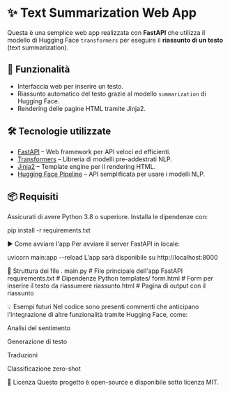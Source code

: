 # ✨ Text Summarization Web App

Questa è una semplice web app realizzata con **FastAPI** che utilizza il modello di Hugging Face `transformers` per eseguire il **riassunto di un testo** (text summarization).

## 🚀 Funzionalità

- Interfaccia web per inserire un testo.
- Riassunto automatico del testo grazie al modello `summarization` di Hugging Face.
- Rendering delle pagine HTML tramite Jinja2.

## 🛠️ Tecnologie utilizzate

- [FastAPI](https://fastapi.tiangolo.com/) – Web framework per API veloci ed efficienti.
- [Transformers](https://huggingface.co/docs/transformers/index) – Libreria di modelli pre-addestrati NLP.
- [Jinja2](https://jinja.palletsprojects.com/) – Template engine per il rendering HTML.
- [Hugging Face Pipeline](https://huggingface.co/docs/transformers/main_classes/pipelines) – API semplificata per usare i modelli NLP.

## 📦 Requisiti

Assicurati di avere Python 3.8 o superiore. Installa le dipendenze con:

pip install -r requirements.txt

▶️ Come avviare l'app
Per avviare il server FastAPI in locale:

uvicorn main:app --reload
L'app sarà disponibile su http://localhost:8000

📂 Struttura dei file
.
main.py              # File principale dell'app FastAPI
requirements.txt     # Dipendenze Python
templates/
    form.html        # Form per inserire il testo da riassumere
    riassunto.html   # Pagina di output con il riassunto
    
💡 Esempi futuri
Nel codice sono presenti commenti che anticipano l'integrazione di altre funzionalità tramite Hugging Face, come:

Analisi del sentimento

Generazione di testo

Traduzioni

Classificazione zero-shot

📖 Licenza
Questo progetto è open-source e disponibile sotto licenza MIT.
